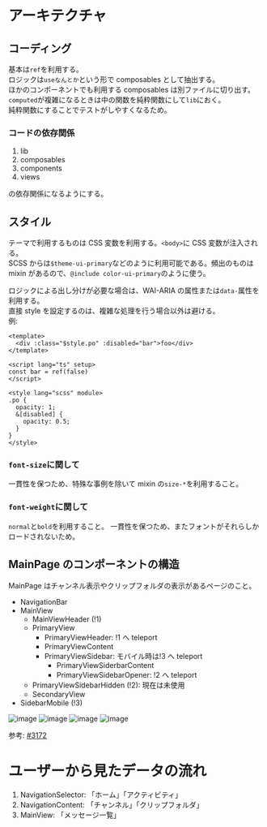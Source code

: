 # アーキテクチャ

## コーディング

基本は`ref`を利用する。  
ロジックは`useなんとか`という形で composables として抽出する。  
ほかのコンポーネントでも利用する composables は別ファイルに切り出す。  
`computed`が複雑になるときは中の関数を純粋関数にして`lib`におく。  
純粋関数にすることでテストがしやすくなるため。

### コードの依存関係

1. lib
1. composables
1. components
1. views

の依存関係になるようにする。

## スタイル

テーマで利用するものは CSS 変数を利用する。`<body>`に CSS 変数が注入される。  
SCSS からは`$theme-ui-primary`などのように利用可能である。頻出のものは mixin があるので、`@include color-ui-primary`のように使う。

ロジックによる出し分けが必要な場合は、WAI-ARIA の属性または`data-`属性を利用する。  
直接 style を設定するのは、複雑な処理を行う場合以外は避ける。  
例:

```vue
<template>
  <div :class="$style.po" :disabled="bar">foo</div>
</template>

<script lang="ts" setup>
const bar = ref(false)
</script>

<style lang="scss" module>
.po {
  opacity: 1;
  &[disabled] {
    opacity: 0.5;
  }
}
</style>
```

### `font-size`に関して

一貫性を保つため、特殊な事例を除いて mixin の`size-*`を利用すること。

### `font-weight`に関して

`normal`と`bold`を利用すること。
一貫性を保つため、またフォントがそれらしかロードされないため。

## MainPage のコンポーネントの構造

MainPage はチャンネル表示やクリップフォルダの表示があるページのこと。

- NavigationBar
- MainView
  - MainViewHeader (!1)
  - PrimaryView
    - PrimaryViewHeader: !1 へ teleport
    - PrimaryViewContent
    - PrimaryViewSidebar: モバイル時は!3 へ teleport
      - PrimaryViewSiderbarContent
      - PrimaryViewSidebarOpener: !2 へ teleport
  - PrimaryViewSidebarHidden (!2): 現在は未使用
  - SecondaryView
- SidebarMobile (!3)

![image](https://user-images.githubusercontent.com/49056869/170906493-d200b0e5-baf3-4be5-aa89-be4db5ea2f2e.png)
![image](https://user-images.githubusercontent.com/49056869/170906508-00734867-b3d2-4fcd-b53a-0a142ece1452.png)
![image](https://user-images.githubusercontent.com/49056869/170906523-5c253f28-40ed-4d43-8212-e97de7111c0f.png) ![image](https://user-images.githubusercontent.com/49056869/170906535-2615d42c-86f8-4198-8353-3831b215b08c.png)

参考: [#3172](https://github.com/traPtitech/traQ_S-UI/pull/3172)

# ユーザーから見たデータの流れ

1. NavigationSelector: 「ホーム」「アクティビティ」
1. NavigationContent: 「チャンネル」「クリップフォルダ」
1. MainView: 「メッセージ一覧」

